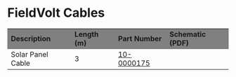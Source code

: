# FieldVolt Cables
<table>
  <tr bgcolor="gray">
    <td><b>Description<b></td>
    <td><b>Length (m)<b></td>
    <td><b>Part Number<b></td>
    <td><b>Schematic (PDF)<b></td>
  </tr>

  <tr>
    <td>Solar Panel Cable</td>
    <td>3</td>
    <td><a href="https://leemangeophysical.com/product/field-volt-solar-panel-cable-bare-end/" target="_blank" rel="noopener noreferrer">10-0000175</a></td>
    <td></td>
  </tr>
</table>
